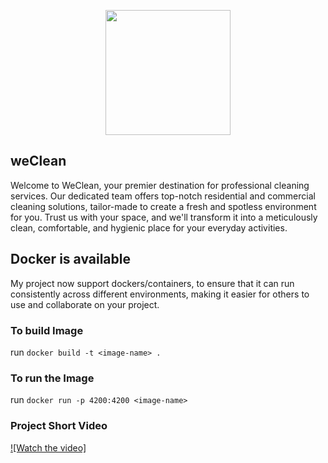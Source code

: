 <p align="center">
<img width="200" height="200" src="https://github.com/rawadabu/weClean/assets/73743660/f8ab16a6-dd10-4ec2-b792-c90901d74cc6)"
<p>
  
## weClean
Welcome to WeClean, your premier destination for professional cleaning services. Our dedicated team offers top-notch residential and commercial cleaning solutions, tailor-made to create a fresh and spotless environment for you. Trust us with your space, and we'll transform it into a meticulously clean, comfortable, and hygienic place for your everyday activities.

## Docker is available

My project now support dockers/containers, to ensure that it can run consistently across different environments, making it easier for others to use and collaborate on your project.

### To build Image

run `docker build -t <image-name> .  `

### To run the Image

run `docker run -p 4200:4200 <image-name>`

### Project Short Video
[![Watch the video]](https://youtu.be/Q7aPJyXxP6Q)
